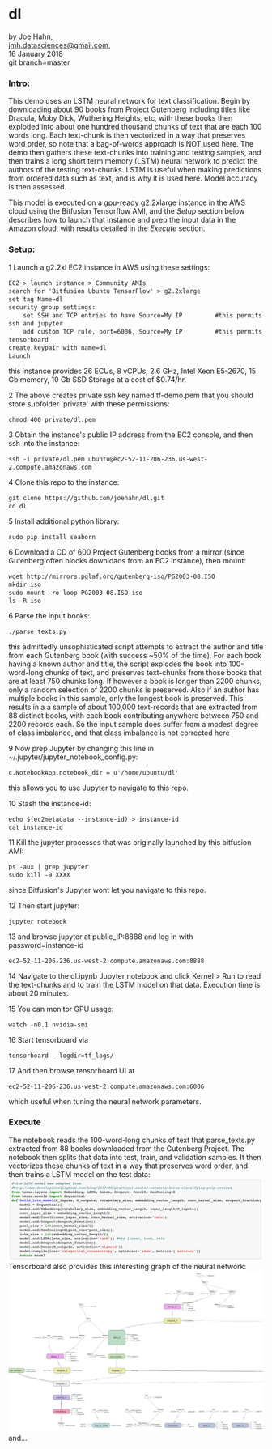 # dl

by Joe Hahn,<br />
jmh.datasciences@gmail.com,<br />
16 January 2018<br />
git branch=master


### Intro:

This demo uses an LSTM neural network for text classification. Begin by downloading about
90 books from Project Gutenberg including titles like Dracula, Moby Dick, Wuthering Heights,
etc, with these books then exploded into about one hundred thousand chunks of text
that are each 100 words long. Each text-chunk is then vectorized in a way that preserves
word order, so note that a bag-of-words approach is NOT used here.
The demo then gathers these text-chunks into training and
testing samples, and then trains a long short term memory (LSTM) neural
network to predict the authors of the testing text-chunks. LSTM is useful
when making predictions from ordered data such as text, and is why it is used here.
Model accuracy is then assessed.

This model is executed on a gpu-ready g2.2xlarge instance in the AWS cloud using the Bitfusion
Tensorflow AMI, and the _Setup_ section below describes how to launch that instance and 
prep the input data in the Amazon cloud, with results detailed in the _Execute_ section. 

### Setup:


1 Launch a g2.2xl EC2 instance in AWS using these settings:

    EC2 > launch instance > Community AMIs
    search for 'Bitfusion Ubuntu TensorFlow' > g2.2xlarge
    set tag Name=dl
    security group settings:
        set SSH and TCP entries to have Source=My IP         #this permits ssh and jupyter
        add custom TCP rule, port=6006, Source=My IP         #this permits tensorboard
    create keypair with name=dl
    Launch

this instance provides 26 ECUs, 8 vCPUs, 2.6 GHz, Intel Xeon E5-2670, 15 Gb memory, 
10 Gb SSD Storage at a cost of $0.74/hr.

2 The above creates private ssh key named tf-demo.pem that you should store subfolder 'private'
with these permissions:

    chmod 400 private/dl.pem

3 Obtain the instance's public IP address from the EC2 console, and then ssh into the instance:

    ssh -i private/dl.pem ubuntu@ec2-52-11-206-236.us-west-2.compute.amazonaws.com

4 Clone this repo to the instance:

    git clone https://github.com/joehahn/dl.git
    cd dl

5 Install additional python library:

    sudo pip install seaborn

6 Download a CD of 600 Project Gutenberg books from a mirror (since Gutenberg
often blocks downloads from an EC2 instance), then mount:

    wget http://mirrors.pglaf.org/gutenberg-iso/PG2003-08.ISO
    mkdir iso
    sudo mount -ro loop PG2003-08.ISO iso
    ls -R iso

6 Parse the input books:

    ./parse_texts.py

this admittedly unsophisticated script attempts to extract the author and title from each
Gutenberg book (with success ~50% of the time). For each book having a known author and
title, the script explodes the book into 100-word-long chunks of text, and preserves
text-chunks from those books that are at least 750 chunks long. If however a book is longer
than 2200 chunks, only a random selection of 2200 chunks is preserved. Also if an author
has multiple books in this sample, only the longest book is preserved. This results in a
a sample of about 100,000 text-records that are extracted from 88 distinct books, with
each book contributing anywhere between 750 and 2200 records each. So the input sample
does suffer from a modest degree of class imbalance, and that class imbalance is not
corrected here

9 Now prep Jupyter by changing this line in ~/.jupyter/jupyter_notebook_config.py:

    c.NotebookApp.notebook_dir = u'/home/ubuntu/dl'

this allows you to use Jupyter to navigate to this repo.

10 Stash the instance-id:

    echo $(ec2metadata --instance-id) > instance-id
    cat instance-id

11 Kill the jupyter processes that was originally launched by this bitfusion AMI:

    ps -aux | grep jupyter
    sudo kill -9 XXXX

since Bitfusion's Jupyter wont let you navigate to this repo.

12 Then start jupyter:

    jupyter notebook

13 and browse jupyter at public_IP:8888 and log in with password=instance-id

    ec2-52-11-206-236.us-west-2.compute.amazonaws.com:8888


14 Navigate to the dl.ipynb Jupyter notebook and click Kernel > Run to
read the text-chunks and to train the LSTM model on that data. Execution time
is about 20 minutes.

15 You can monitor GPU usage:

    watch -n0.1 nvidia-smi

16 Start tensorboard via

    tensorboard --logdir=tf_logs/

17 And then browse tensorboard UI at

    ec2-52-11-206-236.us-west-2.compute.amazonaws.com:6006

which useful when tuning the neural network parameters.


### Execute

The notebook reads the 100-word-long chunks of text that parse_texts.py extracted
from 88 books downloaded from the Gutenberg Project. The notebook then splits
that data into test, train, and validation samples. It then vectorizes these chunks of
text in a way that preserves word order, and then trains a LSTM model on the test data:
![](figs/model.png)
Tensorboard also provides this interesting graph of the neural network:
![](figs/tensorboard.png)
and...


